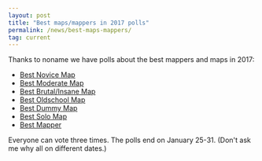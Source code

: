 ```yaml
---
layout: post
title: "Best maps/mappers in 2017 polls"
permalink: /news/best-maps-mappers/
tag: current
---
```


Thanks to noname we have polls about the best mappers and maps in 2017:

- [Best Novice Map](https://forum.ddnet.org/viewtopic.php?f=44&t=5984)
- [Best Moderate Map](https://forum.ddnet.org/viewtopic.php?f=44&t=5983)
- [Best Brutal/Insane Map](https://forum.ddnet.org/viewtopic.php?f=44&t=5982)
- [Best Oldschool Map](https://forum.ddnet.org/viewtopic.php?f=44&t=5992)
- [Best Dummy Map](https://forum.ddnet.org/viewtopic.php?f=44&t=5985)
- [Best Solo Map](https://forum.ddnet.org/viewtopic.php?f=44&t=5987)
- [Best Mapper](https://forum.ddnet.org/viewtopic.php?f=44&t=5978)

Everyone can vote three times. The polls end on January 25-31. (Don't ask me why all on different dates.)
